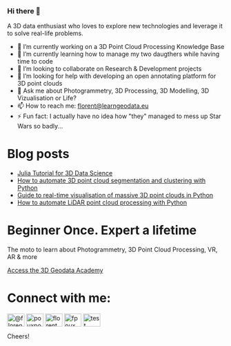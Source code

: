 ### Hi there 👋

A 3D data enthusiast who loves to explore new technologies and leverage it to solve real-life problems.

- 🔭 I’m currently working on a 3D Point Cloud Processing Knowledge Base 
- 🌱 I’m currently learning how to manage my two daugthers while having time to code
- 👯 I’m looking to collaborate on Research & Development projects
- 🤔 I’m looking for help with developing an open annotating platform for 3D point clouds
- 💬 Ask me about Photogrammetry, 3D Processing, 3D Modelling, 3D Vizualisation or Life?
- 📫 How to reach me: florent@learngeodata.eu
- ⚡ Fun fact: I actually have no idea how "they" managed to mess up Star Wars so badly...

# Blog posts

<!-- BLOG-POST-LIST:START -->
- [Julia Tutorial for 3D Data Science](https://towardsdatascience.com/julia-tutorial-for-3d-data-science-bf62aa004b0c?source=rss-8ba7bf4ad784------2)
- [How to automate 3D point cloud segmentation and clustering with Python](https://towardsdatascience.com/how-to-automate-3d-point-cloud-segmentation-and-clustering-with-python-343c9039e4f5?source=rss-8ba7bf4ad784------2)
- [Guide to real-time visualisation of massive 3D point clouds in Python](https://towardsdatascience.com/guide-to-real-time-visualisation-of-massive-3d-point-clouds-in-python-ea6f00241ee0?source=rss-8ba7bf4ad784------2)
- [How to automate LiDAR point cloud processing with Python](https://towardsdatascience.com/how-to-automate-lidar-point-cloud-processing-with-python-a027454a536c?source=rss-8ba7bf4ad784------2)
<!-- BLOG-POST-LIST:END -->

# Beginner Once. Expert a lifetime
The moto to learn about Photogrammetry, 3D Point Cloud Processing, VR, AR & more

[Access the 3D Geodata Academy](https://learngeodata.eu)

# Connect with me:
<p align="left">
<a href="https://medium.com/@florentpoux" target="blank"><img align="center" src="https://cdn.jsdelivr.net/npm/simple-icons@3.0.1/icons/medium.svg" alt="@florentpoux" height="30" width="40" /></a>
<a href="https://twitter.com/pouxpointcloud" target="blank"><img align="center" src="https://cdn.jsdelivr.net/npm/simple-icons@3.0.1/icons/twitter.svg" alt="pouxpointcloud" height="30" width="40" /></a>
<a href="https://linkedin.com/in/florent poux" target="blank"><img align="center" src="https://cdn.jsdelivr.net/npm/simple-icons@3.0.1/icons/linkedin.svg" alt="florent poux" height="30" width="40" /></a>
<a href="https://www.youtube.com/FlorentPoux" target="blank"><img align="center" src="https://cdn.jsdelivr.net/npm/simple-icons@3.0.1/icons/youtube.svg" alt="fpoux" height="30" width="40" /></a>
<a href="https://learngeodata.eu" target="blank"><img align="center" src="https://cdn.jsdelivr.net/npm/simple-icons@3.0.1/icons/codepen.svg" alt="test" height="30" width="40" /></a>

Cheers!
